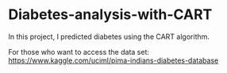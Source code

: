 # Diabetes-analysis-with-CART

In this project, I predicted diabetes using the CART algorithm.

For those who want to access the data set:
https://www.kaggle.com/uciml/pima-indians-diabetes-database

